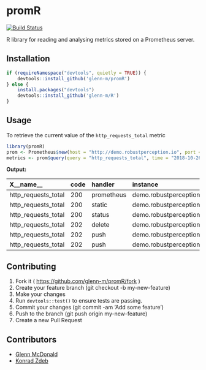 
<!-- README.md is generated from README.Rmd. Please edit that file -->

# promR

[![Build
Status](https://travis-ci.org/glenn-m/promR.svg?branch=master)](https://travis-ci.org/glenn-m/promR)

R library for reading and analysing metrics stored on a Prometheus
server.

## Installation

``` r
if (requireNamespace("devtools", quietly = TRUE)) {
    devtools::install_github('glenn-m/promR')
} else {
    install.packages("devtools")
    devtools::install_github('glenn-m/R')
}
```

## Usage

To retrieve the current value of the `http_requests_total` metric

``` r
library(promR)
prom <- Prometheus$new(host = "http://demo.robustperception.io", port = 9090)
metrics <- prom$query(query = "http_requests_total", time = "2018-10-26T20:10:51.781Z")
```

**Output:**

| X\_\_name\_\_         | code | handler    | instance                      | job         | method | timestamp      | value   |
| :-------------------- | :--- | :--------- | :---------------------------- | :---------- | :----- | :------------- | :------ |
| http\_requests\_total | 200  | prometheus | demo.robustperception.io:9091 | pushgateway | get    | 1540584651.781 | 2280738 |
| http\_requests\_total | 200  | static     | demo.robustperception.io:9091 | pushgateway | get    | 1540584651.781 | 5745    |
| http\_requests\_total | 200  | status     | demo.robustperception.io:9091 | pushgateway | get    | 1540584651.781 | 2268    |
| http\_requests\_total | 202  | delete     | demo.robustperception.io:9091 | pushgateway | delete | 1540584651.781 | 50      |
| http\_requests\_total | 202  | push       | demo.robustperception.io:9091 | pushgateway | post   | 1540584651.781 | 21      |
| http\_requests\_total | 202  | push       | demo.robustperception.io:9091 | pushgateway | put    | 1540584651.781 | 142551  |

## Contributing

1.  Fork it ( <https://github.com/glenn-m/promR/fork> )
2.  Create your feature branch (git checkout -b my-new-feature)
3.  Make your changes
4.  Run `devtools::test()` to ensure tests are passing.
5.  Commit your changes (git commit -am ‘Add some feature’)
6.  Push to the branch (git push origin my-new-feature)
7.  Create a new Pull Request

## Contributors

  - [Glenn McDonald](https://github.com/glenn-m)
  - [Konrad Zdeb](https://github.com/konradedgar)

